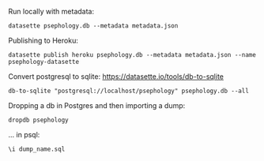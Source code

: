Run locally with metadata:

```datasette psephology.db --metadata metadata.json```

Publishing to Heroku:

```datasette publish heroku psephology.db --metadata metadata.json --name psephology-datasette```

Convert postgresql to sqlite: https://datasette.io/tools/db-to-sqlite

```db-to-sqlite "postgresql://localhost/psephology" psephology.db --all```

Dropping a db in Postgres and then importing a dump:

```dropdb psephology```

... in psql:

```\i dump_name.sql```
